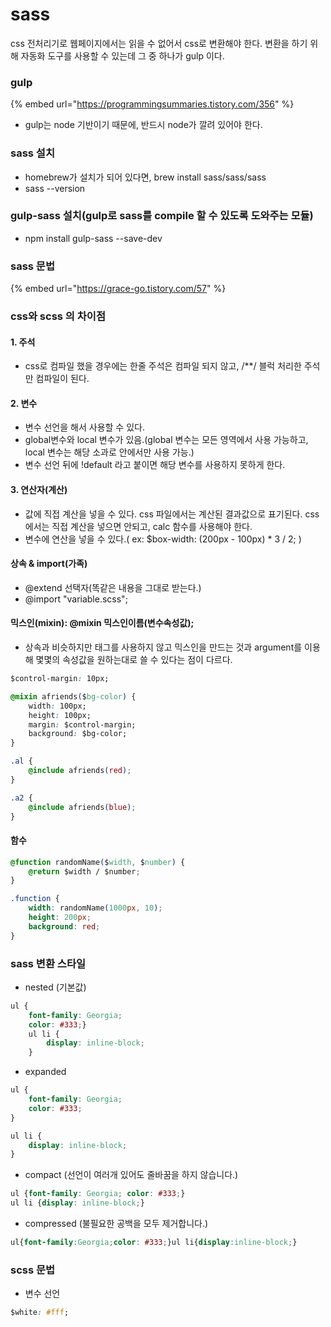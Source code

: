 # sass

css 전처리기로 웹페이지에서는 읽을 수 없어서 css로 변환해야 한다. 변환을 하기 위해 자동화 도구를 사용할 수 있는데 그 중 하나가 gulp 이다.

### gulp

{% embed url="https://programmingsummaries.tistory.com/356" %}

* gulp는 node 기반이기 때문에, 반드시 node가 깔려 있어야 한다.

### sass 설치

* homebrew가 설치가 되어 있다면, brew install sass/sass/sass
* sass --version&#x20;

### gulp-sass 설치(gulp로 sass를 compile 할 수 있도록 도와주는 모듈)

* npm install gulp-sass --save-dev

### sass 문법

{% embed url="https://grace-go.tistory.com/57" %}

### css와 scss 의 차이점

#### 1. 주석

* css로 컴파일 했을 경우에는 한줄 주석은 컴파일 되지 않고, /\*\*/ 블럭 처리한 주석만 컴파일이 된다.

#### 2. 변수

* 변수 선언을 해서 사용할 수 있다.
* global변수와 local 변수가 있음.(global 변수는 모든 영역에서 사용 가능하고, local 변수는 해당 소과로 안에서만 사용 가능.)
* 변수 선언 뒤에 !default 라고 붙이면 해당 변수를 사용하지 못하게 한다.

#### 3. 연산자(계산)

* 값에 직접 계산을 넣을 수 있다. css 파일에서는 계산된 결과값으로 표기된다. css에서는 직접 계산을 넣으면 안되고, calc 함수를 사용해야 한다.
* 변수에 연산을 넣을 수 있다.( ex: $box-width: (200px - 100px) \* 3 / 2; )

#### 상속 & import(가족)

* @extend 선택자(똑같은 내용을 그대로 받는다.)
* @import "variable.scss";

#### 믹스인(mixin): @mixin 믹스인이름(변수속성값);

* 상속과 비슷하지만 태그를 사용하지 않고 믹스인을 만드는 것과 argument를 이용해 몇몇의 속성값을 원하는대로 쓸 수 있다는 점이 다르다.

```css
$control-margin: 10px;

@mixin afriends($bg-color) {
    width: 100px;
    height: 100px;
    margin: $control-margin;
    background: $bg-color;
}

.al {
    @include afriends(red);
}

.a2 {
    @include afriends(blue);
}
```

#### 함수

```css
@function randomName($width, $number) {
    @return $width / $number;
}

.function {
    width: randomName(1000px, 10);
    height: 200px;
    background: red;
}
```

### sass 변환 스타일

* nested (기본값)

```css
ul {
    font-family: Georgia;
    color: #333;}
    ul li {
        display: inline-block;
    }
```

* expanded

```css
ul {
    font-family: Georgia;
    color: #333;
}

ul li {
    display: inline-block;
}
```

* compact (선언이 여러개 있어도 줄바꿈을 하지 않습니다.)

```css
ul {font-family: Georgia; color: #333;}
ul li {display: inline-block;}
```

* compressed (불필요한 공백을 모두 제거합니다.)

```css
ul{font-family:Georgia;color: #333;}ul li{display:inline-block;}
```

### scss 문법

* 변수 선언

```css
$white: #fff;
```
